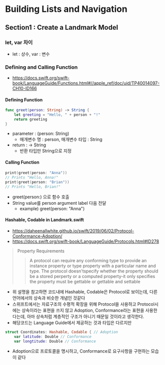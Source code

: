 # Building Lists and Navigation

## Section1 : Create a Landmark Model

### let, var 차이
* let : 상수, var : 변수

### Defining and Calling Function

* https://docs.swift.org/swift-book/LanguageGuide/Functions.html#//apple_ref/doc/uid/TP40014097-CH10-ID166
#### Defining Function
```Swift
func greet(person: String) -> String {
	let greeting = "Hello, " + person + "!"
	return greeting
}
```

* parameter : (person: String)
	* 매개변수 명 : person, 매개변수 타입 : String
* return : -> String
	* 반환 타입만 String으로 지정

#### Calling Function
```Swift
print(greet(person: "Anna"))
// Prints "Hello, Anna!"
print(greet(person: "Brian"))
// Prints "Hello, Brian!"
```

* greet(person:) 으로 함수 호출
* String value를 person argument label 다음 전달
	* example) greet(person: "Anna")

#### Hashable, Codable in Landmark.swift

* https://daheenallwhite.github.io/swift/2019/06/02/Protocol-Conformance-Adoption/
* https://docs.swift.org/swift-book/LanguageGuide/Protocols.html#ID278

> Property Requirements
>> A protocol can require any conforming type to provide an instance property or type property with a particular name and type. The protocol doesn'tspecify whether the property should be a stored perperty or a computed property-it only specifies the property must be gettable or gettable and settable

* 위 설명을 참고하면 코드내에 Hashable, Codable은 Protocol로 보이는데, 다른 언어에서의 상속과 비슷한 개념인 것같다
* 스위프트에서는 자료구조의 수평적 확장을 위해 Protocol을 사용하고 Protocol시에는 상속이라는 표현을 쓰지 않고 Adoption, Conformance라는 표현을 사용한다는데, 아마 상속처럼 계층적인 구조가 아니기 때문일 것이라고 생각한다.
* 해당코드는 Language Guide에서 제공하는 것과 타입은 다르지만
```Swift
struct Coordinates: Hashable, Codable { // Adoption
	var latitude: Double // Conformance
	var longtitude: Double // Conformance
```
* Adoption으로 프로토콜을 명시하고, Conformance로 요구사항을 구현하는 모습이 같다


